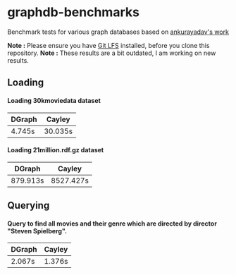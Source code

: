 # graphdb-benchmarks
Benchmark tests for various graph databases based on [ankurayadav's work](https://github.com/ankurayadav/graphdb-benchmarks)

**Note :** Please ensure you have [Git LFS](https://git-lfs.github.com/) installed, before you clone this repository.
**Note :** These results are a bit outdated, I am working on new results.

## Loading
#### Loading 30kmoviedata dataset

| DGraph        | Cayley        |
| ------------- |:-------------:|
| 4.745s        | 30.035s       |


#### Loading 21million.rdf.gz dataset

| DGraph        | Cayley        |
| ------------- |:-------------:|
| 879.913s      | 8527.427s     |

## Querying

#### Query to find all movies and their genre which are directed by director "Steven Spielberg".

| DGraph        | Cayley        |
| ------------- |:-------------:|
| 2.067s        | 1.376s        |
